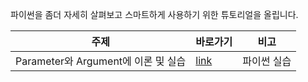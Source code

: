 파이썬을 좀더 자세히 살펴보고 스마트하게 사용하기 위한 튜토리얼을 올립니다.


|주제|바로가기|비고|
|---|---|---|
|Parameter와 Argument에 이론 및 실습|[link](https://github.com/kafa46/better_python_usage/tree/master/params_and_args_tutorial)|파이썬 실습|

